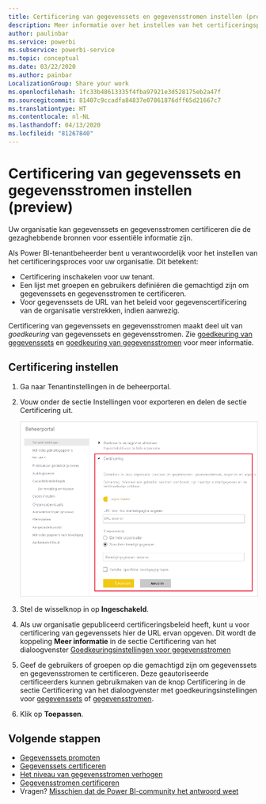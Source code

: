 ```yaml
---
title: Certificering van gegevenssets en gegevensstromen instellen (preview)
description: Meer informatie over het instellen van het certificeringsproces voor gegevenssets en gegevensstromen in uw organisatie.
author: paulinbar
ms.service: powerbi
ms.subservice: powerbi-service
ms.topic: conceptual
ms.date: 03/22/2020
ms.author: painbar
LocalizationGroup: Share your work
ms.openlocfilehash: 1fc33b48613335f4fba97921e3d528175eb2a47f
ms.sourcegitcommit: 81407c9ccadfa84837e07861876dff65d21667c7
ms.translationtype: HT
ms.contentlocale: nl-NL
ms.lasthandoff: 04/13/2020
ms.locfileid: "81267840"
---
```

# <a name="set-up-dataset-and-dataflow-certification-preview"></a>Certificering van gegevenssets en gegevensstromen instellen (preview)

Uw organisatie kan gegevenssets en gegevensstromen certificeren die de gezaghebbende bronnen voor essentiële informatie zijn.

Als Power BI-tenantbeheerder bent u verantwoordelijk voor het instellen van het certificeringsproces voor uw organisatie. Dit betekent:
* Certificering inschakelen voor uw tenant.
* Een lijst met groepen en gebruikers definiëren die gemachtigd zijn om gegevenssets en gegevensstromen te certificeren.
* Voor gegevenssets de URL van het beleid voor gegevenscertificering van de organisatie verstrekken, indien aanwezig.

Certificering van gegevenssets en gegevensstromen maakt deel uit van *goedkeuring* van gegevenssets en gegevensstromen. Zie [goedkeuring van gegevenssets](../service-datasets-promote.md) en [goedkeuring van gegevensstromen](../transform-model/service-dataflows-promote-certify.md) voor meer informatie.


## <a name="set-up-certification"></a>Certificering instellen

1. Ga naar Tenantinstellingen in de beheerportal.
1. Vouw onder de sectie Instellingen voor exporteren en delen de sectie Certificering uit.

   ![Certificering van gegevensset en gegevensstroom instellen](media/service-admin-setup-certification/service-admin-certification-setup-dialog.png)

1. Stel de wisselknop in op **Ingeschakeld**.
1. Als uw organisatie gepubliceerd certificeringsbeleid heeft, kunt u voor certificering van gegevenssets hier de URL ervan opgeven. Dit wordt de koppeling **Meer informatie** in de sectie Certificering van het dialoogvenster [Goedkeuringsinstellingen voor gegevensstromen](../service-datasets-promote.md#request-dataset-certification) 
1. Geef de gebruikers of groepen op die gemachtigd zijn om gegevenssets en gegevensstromen te certificeren. Deze geautoriseerde certificeerders kunnen gebruikmaken van de knop Certificering in de sectie Certificering van het dialoogvenster met goedkeuringsinstellingen voor [gegevenssets](../service-datasets-promote.md#request-dataset-certification) of [gegevensstromen](../transform-model/service-dataflows-promote-certify.md#certify-a-dataflow).
1. Klik op **Toepassen**.

## <a name="next-steps"></a>Volgende stappen
* [Gegevenssets promoten](../service-datasets-promote.md)
* [Gegevenssets certificeren](../service-datasets-certify.md)
* [Het niveau van gegevensstromen verhogen](../transform-model/service-dataflows-promote-certify.md#promote-a-dataflow)
* [Gegevensstromen certificeren](../transform-model/service-dataflows-promote-certify.md#certify-a-dataflow)
* Vragen? [Misschien dat de Power BI-community het antwoord weet](https://community.powerbi.com/)
